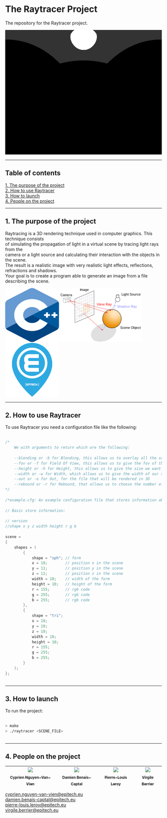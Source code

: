 # The Raytracer Project   
  
The repository for the Raytracer project.  
  
<img src="doc/Raytracer.gif" alt="demonstration Raytracer" width="680" height="400">  
  
  
---  
  
  
## Table of contents  
  
[1. The purpose of the project](#titre1)  
[2. How to use Raytracer](#titre2)  
[3. How to launch](#titre3)  
[4. People on the project](#titre4)  
  
  
---  
  
  
## <a id="titre1"></a>1. The purpose of the project   
  
Raytracing is a 3D rendering technique used in computer graphics. This technique consists  
of simulating the propagation of light in a virtual scene by tracing light rays from the  
camera or a light source and calculating their interaction with the objects in the scene.  
The result is a realistic image with very realistic light effects, reflections, refractions and shadows.  
Your goal is to create a program able to generate an image from a file describing the scene.  
  
<img src="doc/CPP_logo.png" alt="Logo Cpp" width="173" height="173">  
<img src="doc/Raytracer_diagram.png" alt="Raytracer Diagram" width="263" height="173">  
<img src="doc/Epitech_logo.png" alt="Logo Epitech" width="173" height="173">  
  
  
---  
  
  
## <a id="titre2"></a>2. How to use Raytracer   
  
To use Raytracer you need a configuration file like the following:  
  
```cpp  
  
/*  
    We with arguments to return which are the following:  
  
    --blending or -b for Blending, this allows us to overlay all the scene possibilities  
    --fov or -f for Field Of View, this allows us to give the fov of the scene  
    --height or -h for Height, this allows us to give the size we want for our scene  
    --width or -w for Width, which allows us to give the width of our scene  
    --out or -o for Out, for the file that will be rendered in 3D  
    --rebound or -r for Rebound, that allows us to choose the number of bounce of the light  
*/  
  
/*example.cfg: An example configuration file that stores information about a store. */  
  
// Basic store information:  
  
// version  
//shape x y z width height r g b  
  
scene =  
{  
    shapes = (  
        {  
            shape = "sph"; // form  
            x = 10;        // position x in the scene  
            y = 11;        // position y in the scene  
            z = 12;        // position z in the scene  
            width = 10;    // width of the form  
            height = 10;   // height of the form  
            r = 155;       // rgb code  
            g = 255;       // rgb code  
            b = 255;       // rgb code  
        },  
        {  
            shape = "tri";  
            x = 10;  
            y = 10;  
            z = 10;  
            width = 10;  
            height = 10;  
            r = 155;  
            g = 255;  
            b = 255;  
        }  
    );  
};  
  
```  
  
  
---  
  
  
## <a id="titre3"></a>3. How to launch   
  
To run the project:  
  
```sh  
  
> make  
> ./raytracer <SCENE_FILE>  
  
```  
  
  
---  
  
  
## <a id="titre4"></a>4. People on the project   
  
| [<img src="https://github.com/Cyprien-nguyen-van-vien.png?size=85" width=85><br><sub>Cyprien Nguyen-Van-Vien</sub>](https://github.com/Cyprien-nguyen-van-vien) | [<img src="https://github.com/damienBC.png?size=85" width=85><br><sub>Damien Benais-Captal</sub>](https://github.com/damienBC) | [<img src="https://github.com/Pierrelouisleroy.png?size=85" width=85><br><sub>Pierre-Louis Leroy</sub>](https://github.com/Pierrelouisleroy) | [<img src="https://github.com/Lipatant.png?size=85" width=85><br><sub>Virgile Berrier</sub>](https://github.com/Lipatant)  
| :--: | :--: | :--: | :--: |  

cyprien.nguyen-van-vien@epitech.eu  
damien.benais-captal@epitech.eu  
pierre-louis.leroy@epitech.eu  
virgile.berrier@epitech.eu  
